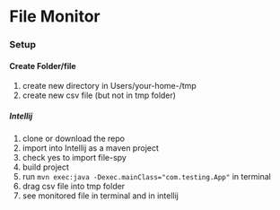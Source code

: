 # File Monitor

### Setup

#### Create Folder/file
1. create new directory in Users/your-home-/tmp
2. create new csv file (but not in tmp folder)

##### Intellij
1. clone or download the repo
2. import into Intellij as a maven project
3. check yes to import file-spy
4. build project
5. run `mvn exec:java -Dexec.mainClass="com.testing.App"` in terminal
6. drag csv file into tmp folder
7. see monitored file in terminal and in intellij 